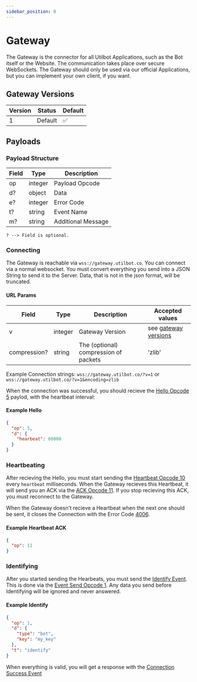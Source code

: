 ```yaml
---
sidebar_position: 0
---
```


# Gateway
The Gateway is the connector for all Utilbot Applications, such as the Bot itself or the Website. The communication takes place over secure WebSockets. The Gateway should only be used via our official Applications, but you can implement your own client, if you want.

## Gateway Versions

| Version | Status          | Default            |
| ------- | --------------- | ------------------ |
| 1       | Default         | :white_check_mark: |

## Payloads
### Payload Structure

| Field | Type    | Description  |
| ----- | ------- | -------------- |
| op    | integer | Payload Opcode |
| d?    | object  | Data  |
| e?    | integer | Error Code |
| t?    | string  | Event Name |
| m?    | string  | Additional Message |

`? --> Field is optional.`

### Connecting
The Gateway is reachable via `wss://gateway.utilbot.co`. You can connect via a normal websocket. You must convert everything you send into a JSON String to send it to the Server. Data, that is not in the json format, will be truncated.

#### URL Params
| Field        | Type    | Description                           | Accepted values                           |
| ------------ | ------- | ------------------------------------- | ----------------------------------------- |
| v            | integer | Gateway Version                       | see [gateway versions](#gateway-versions) |
| compression? | string  | The (optional) compression of packets | 'zlib' |

Example Connection strings: `wss://gateway.utilbot.co/?v=1` or `wss://gateway.utilbot.co/?v=1&encoding=zlib`

When the connection was successful, you should recieve the [Hello Opcode 5](opcodes#gateway-opcodes) paylod, with the heartbeat interval:

#### Example Hello
```json
{
  "op": 5,
  "d": {
    "hearbeat": 60000
  }
}
```

### Heartbeating
After recieving the Hello, you must start sending the [Heartbeat Opcode 10](opcodes#gateway-opcodes) every `heartbeat` milliseconds. When the Gateway recieves this Heartbeat, it will send you an ACK via the [ACK Opcode 11](opcodes#gateway-opcodes). If you stop recieving this ACK, you must reconnect to the Gateway.

When the Gateway doesn't recieve a Heartbeat when the next one should be sent, it closes the Connection with the Error Code [4006](opcodes#gateway-error-codes).

#### Example Heartbeat ACK
```json
{
  "op": 11
}
```

### Identifying
After you started sending the Hearbeats, you must send the [Identify Event](events#identify). This is done via the [Event Send Opcode 1](opcodes#gateway-opcodes). Any data you send before Identifying will be ignored and never answered.

#### Example Identify
```json
{
  "op": 1,
  "d": {
    "type": "bot",
    "key": "my_key"
  },
  "t": "identify"
}
```

When everything is valid, you will get a response with the [Connection Success Event](events#connection-success)
